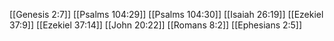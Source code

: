 [[Genesis 2:7]]
[[Psalms 104:29]]
[[Psalms 104:30]]
[[Isaiah 26:19]]
[[Ezekiel 37:9]]
[[Ezekiel 37:14]]
[[John 20:22]]
[[Romans 8:2]]
[[Ephesians 2:5]]
